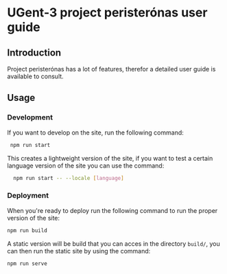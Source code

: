 # UGent-3 project peristerónas user guide

## Introduction
Project peristerónas has a lot of features, therefor a detailed user guide is available to consult.

## Usage
### Development
If you want to develop on the site, run the following command:
  ```sh
   npm run start
   ```
This creates a lightweight version of the site, if you want to test a certain language version of the site you can use the command:
  ```sh
    npm run start -- --locale [language]
  ```

  ### Deployment
  When you're ready to deploy run the following command to run the proper version of the site:
  ```sh
  npm run build
  ```

  A static version will be build that you can acces in the directory `build/`, you can then run the static site by using the command:

  ```sh
  npm run serve
  ```
